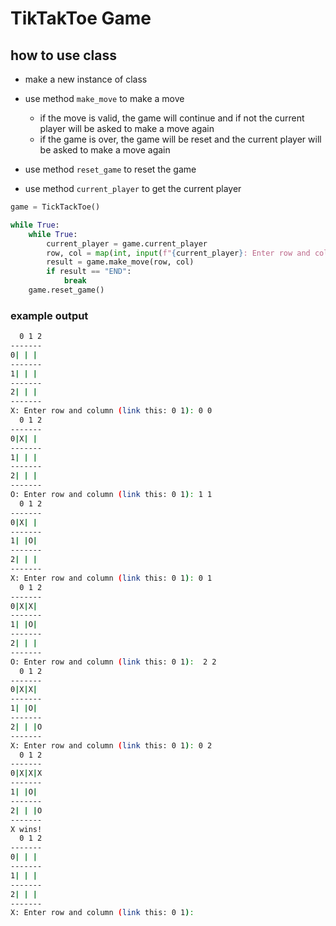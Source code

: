 # TikTakToe Game

## how to use class
- make a new instance of class
- use method `make_move` to make a move
    - if the move is valid, the game will continue and if not the current player will be asked to make a move again
    - if the game is over, the game will be reset and the current player will be asked to make a move again
    
    
- use method `reset_game` to reset the game
- use method `current_player` to get the current player
```python
game = TickTackToe()

while True:
    while True:
        current_player = game.current_player
        row, col = map(int, input(f"{current_player}: Enter row and column (link this: 0 1): ").split())
        result = game.make_move(row, col)
        if result == "END":
            break
    game.reset_game()
```
### example output
```bash
  0 1 2
-------
0| | |
-------
1| | |
-------
2| | |
-------
X: Enter row and column (link this: 0 1): 0 0
  0 1 2
-------
0|X| |
-------
1| | |
-------
2| | |
-------
O: Enter row and column (link this: 0 1): 1 1
  0 1 2
-------
0|X| |
-------
1| |O|
-------
2| | |
-------
X: Enter row and column (link this: 0 1): 0 1
  0 1 2
-------
0|X|X| 
-------
1| |O| 
-------
2| | |
-------
O: Enter row and column (link this: 0 1):  2 2
  0 1 2
-------
0|X|X|
-------
1| |O|
-------
2| | |O
-------
X: Enter row and column (link this: 0 1): 0 2
  0 1 2
-------
0|X|X|X
-------
1| |O|
-------
2| | |O
-------
X wins!
  0 1 2
-------
0| | |
-------
1| | |
-------
2| | |
-------
X: Enter row and column (link this: 0 1):
```